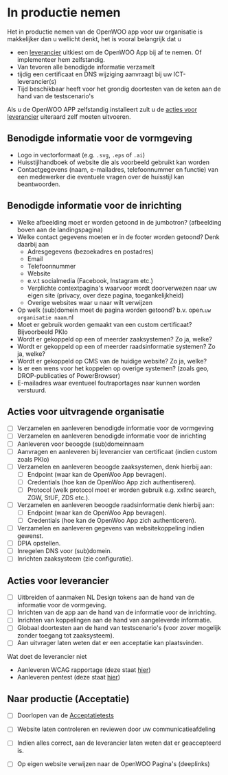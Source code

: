 # In productie nemen

Het in productie nemen van de OpenWOO app voor uw organisatie is makkelijker dan u wellicht denkt, het is vooral belangrijk dat u 
- een [leverancier](https://openwoo.app/pages/Documentatie/Kosten) uitkiest om de OpenWOO App bij af te nemen. Of implementeer hem zelfstandig.
- Van tevoren alle benodigde informatie verzamelt
- tijdig een certificaat en DNS wijziging aanvraagt bij uw ICT-leverancier(s)
- Tijd beschikbaar heeft voor het grondig doortesten van de keten aan de hand van de testscenario's

Als u de OpenWOO APP zelfstandig installeert zult u de [acties voor leverancier](#acties-voor-leverancier) uiteraard zelf moeten uitvoeren.

## Benodigde informatie voor de vormgeving
- Logo in vectorformaat (e.g. `.svg`, `.eps` of `.ai`)
- Huisstijlhandboek of website die als voorbeeld gebruikt kan worden
- Contactgegevens (naam, e-mailadres, telefoonnummer en functie) van een medewerker die eventuele vragen over de huisstijl kan beantwoorden.

## Benodigde informatie voor de inrichting
- Welke afbeelding moet er worden getoond in de jumbotron? (afbeelding boven aan de landingspagina)
- Welke contact gegevens moeten er in de footer worden getoond? Denk daarbij aan
  - Adresgegevens (bezoekadres en postadres)
  - Email
  - Telefoonnummer
  - Website
  - e.v.t socialmedia (Facebook, Instagram etc.)
  - Verplichte contextpagina's waarvoor wordt doorverwezen naar uw eigen site (privacy, over deze pagina, toegankelijkheid)
  - Overige websites waar u naar wilt verwijzen
- Op welk (sub)domein moet de pagina worden getoond? b.v. open.`uw organisatie naam`.nl
- Moet er gebruik worden gemaakt van een custom certificaat? Bijvoorbeeld PKIo
- Wordt er gekoppeld op een of meerder zaaksystemen? Zo ja, welke?
- Wordt er gekoppeld op een of meerder raadsinformatie systemen? Zo ja, welke?
- Wordt er gekoppeld op CMS van de huidige website? Zo ja, welke?
- Is er een wens voor het koppelen op overige systemen? (zoals geo, DROP-publicaties of PowerBrowser)
- E-mailadres waar eventueel foutraportages naar kunnen worden verstuurd.

## Acties voor uitvragende organisatie

- [ ] Verzamelen en aanleveren benodigde informatie voor de vormgeving
- [ ] Verzamelen en aanleveren benodigde informatie voor de inrichting
- [ ] Aanleveren voor beoogde (sub)domeinnaam
- [ ] Aanvragen en aanleveren bij leverancier van certificaat (indien custom zoals PKIo)
- [ ] Verzamelen en aanleveren beoogde zaaksystemen, denk hierbij aan:
  - [ ] Endpoint (waar kan de OpenWoo App bevragen).
  - [ ] Credentials (hoe kan de OpenWoo App zich authentiseren).
  - [ ] Protocol (welk protocol moet er worden gebruik e.g. xxllnc search, ZGW, StUF, ZDS etc.).
- [ ] Verzamelen en aanleveren beoogde raadsinformatie denk hierbij aan:
   - [ ] Endpoint (waar kan de OpenWoo App bevragen).
   - [ ] Credentials (hoe kan de OpenWoo App zich authenticeren).
- [ ] Verzamelen en aanleveren gegevens van websitekoppeling indien gewenst.
- [ ] DPIA opstellen.
- [ ] Inregelen DNS voor (sub)domein.
- [ ] Inrichten zaaksysteem (zie configuratie).

## Acties voor leverancier

- [ ] Uitbreiden of aanmaken NL Design tokens aan de hand van de informatie voor de vormgeving.
- [ ] Inrichten van de app aan de hand van de informatie voor de inrichting.
- [ ] Inrichten van koppelingen aan de hand van aangeleverde informatie.
- [ ] Globaal doortesten aan de hand van testscenario's (voor zover mogelijk zonder toegang tot zaaksysteem).
- [ ] Aan uitvrager laten weten dat er een acceptatie kan plaatsvinden.

Wat doet de leverancier niet
- Aanleveren WCAG rapportage (deze staat [hier]())
- Aanleveren pentest (deze staat [hier]())

## Naar productie (Acceptatie)

- [ ] Doorlopen van de [Acceptatietests]()
- [ ] Website laten controleren en reviewen door uw communicatieafdeling
- [ ] Indien alles correct, aan de leverancier laten weten dat er geaccepteerd is.
- [ ] Op eigen website verwijzen naar de OpenWOO Pagina's (deeplinks)

